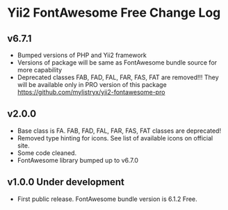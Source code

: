 Yii2 FontAwesome Free Change Log
===================


v6.7.1
------------------------
- Bumped versions of PHP and Yii2 framework
- Versions of package will be same as FontAwesome bundle source for more capability
- Deprecated classes FAB, FAD, FAL, FAR, FAS, FAT are removed!!! They will be available only in PRO version of this package https://github.com/mylistryx/yii2-fontawesome-pro


v2.0.0
------------------------
- Base class is FA. FAB, FAD, FAL, FAR, FAS, FAT classes are deprecated!
- Removed type hinting for icons. See list of available icons on official site.
- Some code cleaned.
- FontAwesome library bumped up to v6.7.0

v1.0.0 Under development
------------------------

- First public release. FontAwesome bundle version is 6.1.2 Free.
